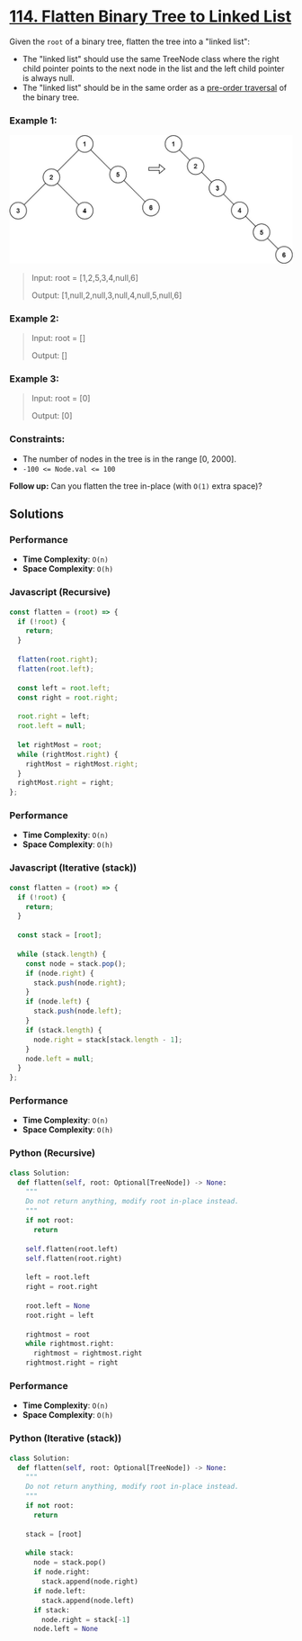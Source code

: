 # [114. Flatten Binary Tree to Linked List](https://leetcode.com/problems/flatten-binary-tree-to-linked-list/description/)

Given the `root` of a binary tree, flatten the tree into a "linked list":

- The "linked list" should use the same TreeNode class where the right child pointer points to the next node in the list and the left child pointer is always null.
- The "linked list" should be in the same order as a [pre-order traversal](https://en.wikipedia.org/wiki/Tree_traversal#Pre-order,_NLR) of the binary tree.


### Example 1:
![](./images/flaten.jpg)
> Input: root = [1,2,5,3,4,null,6]
>
> Output: [1,null,2,null,3,null,4,null,5,null,6]


### Example 2:
> Input: root = []
>
> Output: []


### Example 3:
> Input: root = [0]
>
> Output: [0]
 

### Constraints:
- The number of nodes in the tree is in the range [0, 2000].
- `-100 <= Node.val <= 100`


**Follow up:** Can you flatten the tree in-place (with `O(1)` extra space)?


## Solutions

### Performance

- **Time Complexity**: `O(n)`
- **Space Complexity**: `O(h)`

### Javascript (Recursive)
```javascript
const flatten = (root) => {
  if (!root) {
    return;
  }

  flatten(root.right);
  flatten(root.left);

  const left = root.left;
  const right = root.right;

  root.right = left;
  root.left = null;

  let rightMost = root;
  while (rightMost.right) {
    rightMost = rightMost.right;
  }
  rightMost.right = right;
};
```

### Performance

- **Time Complexity**: `O(n)`
- **Space Complexity**: `O(h)`

### Javascript (Iterative (stack))
```javascript
const flatten = (root) => {
  if (!root) {
    return;
  }

  const stack = [root];

  while (stack.length) {
    const node = stack.pop();
    if (node.right) {
      stack.push(node.right);
    }
    if (node.left) {
      stack.push(node.left);
    }
    if (stack.length) {
      node.right = stack[stack.length - 1];
    }
    node.left = null;
  }
};
```

### Performance

- **Time Complexity**: `O(n)`
- **Space Complexity**: `O(h)`

### Python (Recursive)
```python
class Solution:
  def flatten(self, root: Optional[TreeNode]) -> None:
    """
    Do not return anything, modify root in-place instead.
    """
    if not root:
      return
    
    self.flatten(root.left)
    self.flatten(root.right)
    
    left = root.left
    right = root.right
    
    root.left = None
    root.right = left
    
    rightmost = root
    while rightmost.right:
      rightmost = rightmost.right
    rightmost.right = right
```

### Performance

- **Time Complexity**: `O(n)`
- **Space Complexity**: `O(h)`

### Python (Iterative (stack))
```python
class Solution:
  def flatten(self, root: Optional[TreeNode]) -> None:
    """
    Do not return anything, modify root in-place instead.
    """
    if not root:
      return
    
    stack = [root]
    
    while stack:
      node = stack.pop()
      if node.right:
        stack.append(node.right)
      if node.left:
        stack.append(node.left)
      if stack:
        node.right = stack[-1]
      node.left = None
```